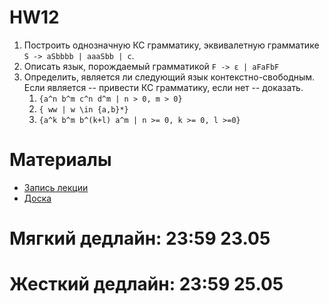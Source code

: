 # HW12

1. Построить однозначную КС грамматику, эквивалетную грамматике `S -> aSbbbb | aaaSbb | c`.
2. Описать язык, порождаемый грамматикой `F -> ε | aFaFbF`
3. Определить, является ли следующий язык контекстно-свободным. Если является -- привести КС грамматику, если нет -- доказать.
   1. `{a^n b^m c^n d^m | n > 0, m > 0}`
   2. `{ ww | w \in {a,b}*}`
   3. `{a^k b^m b^(k+l) a^m | n >= 0, k >= 0, l >=0}`

# Материалы

* [Запись лекции](https://drive.google.com/open?id=1AOPz0__VUG3uwTQNSRjcRQgvC2X1m1CV)
* [Доска](https://drive.google.com/open?id=1EWybkJNu3l-5Zd7jMimHUwoctyCNraIW)


# Мягкий дедлайн: 23:59 23.05

# Жесткий дедлайн: 23:59 25.05